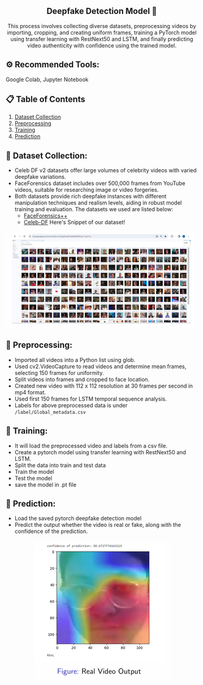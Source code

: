   <h2 align="center">Deepfake Detection Model 🤖 </h2>
  <div align="center">
   This process involves collecting diverse datasets, preprocessing videos by importing, cropping, and creating uniform frames, training a PyTorch model using transfer learning with RestNext50 and LSTM, and finally predicting video authenticity with confidence using the trained model.
  </div>
  
## ⚙️ Recommended Tools:
Google Colab, Jupyter Notebook

## 📋 <a name="table">Table of Contents</a>

1. [Dataset Collection](#DatasetCollection)
2. [Preprocessing](#Preprocessing)
3. [Training](#Training)
4. [Prediction](#Prediction) 

## <a name="DatasetCollection">🐍 Dataset Collection:</a>
- Celeb DF v2 datasets offer large volumes of celebrity videos with varied deepfake variations.
- FaceForensics dataset includes over 500,000 frames from YouTube videos, suitable for researching image or video forgeries.
- Both datasets provide rich deepfake instances with different manipulation techniques and realism levels, aiding in robust model training and evaluation.
The datasets we used are listed below:
  - [FaceForensics++](https://github.com/ondyari/FaceForensics)
  - [Celeb-DF](https://github.com/yuezunli/celeb-deepfakeforensics)
Here's Snippet of our dataset!
<p align="center">
  <img src="https://github.com/sanskrutihere/VigiLens/blob/main/Deepfake%20Detection%20Model/assets/Dataset.png" />
</p>

## <a name="Preprocessing">🐍 Preprocessing:</a>
- Imported all videos into a Python list using glob.
- Used cv2.VideoCapture to read videos and determine mean frames, selecting 150 frames for uniformity.
- Split videos into frames and cropped to face location.
- Created new video with 112 x 112 resolution at 30 frames per second in mp4 format.
- Used first 150 frames for LSTM temporal sequence analysis.
- Labels for above preprocessed data is under `/label/Global_metadata.csv`

## <a name="Training">🐍 Training:</a>
  - It will load the preprocessed video and labels from a csv file.
  - Create a pytorch model using transfer learning with RestNext50 and LSTM.
  - Split the data into train and test data
  - Train the model
  - Test the model
  - save the model in .pt file
    
## <a name="Prediction">🐍 Prediction:</a>
  - Load the saved pytorch deepfake detection model
  - Predict the output whether the video is real or fake, along with the confidence of the prediction.
<p align="center">
  <img src="https://github.com/sanskrutihere/VigiLens/blob/main/Deepfake%20Detection%20Model/assets/Prediction.png" />
</p>
  
